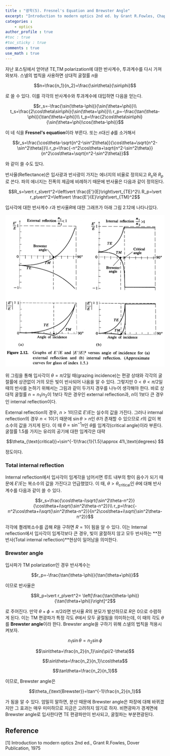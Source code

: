 ```yaml
---
title : "광학(5). Fresnel's Equation and Brewster Angle"
excerpt: "Introduction to modern optics 2nd ed. by Grant R.Fowles, Chap.2"
categories :
    - optics
author_profile : true
#toc : true
#toc_sticky : true
comments : true
use_math : true
---
```


자난 포스팅에서 얻어낸 TE,TM polarization에 대한 반사계수, 투과계수를 다시 가져와보자. 스넬의 법칙을 사용하면 상대적 굴절률 $n$을

$$n=\frac{n_1}{n_2}=\frac{\sin\theta}{\sin\phi}$$

로 쓸 수 있다. 이를 각각의 반사계수와 투과계수에 대입하면 다음을 얻는다.

$$r_s=-\frac{\sin(\theta-\phi)}{\sin(\theta+\phi)}\\
t_s=\frac{2\cos\theta\sin\phi}{\sin(\theta+\phi)}\\
r_p=-\frac{\tan(\theta-\phi)}{\tan(\theta+\phi)}\\
t_p=\frac{2\cos\theta\sin\phi}{\sin(\theta+\phi)\cos(\theta-\phi)}$$

이 네 식을 **Fresnel's equation**이라 부른다. 또는 $n$대신 $\phi$를 소거해서

$$r_s=\frac{\cos\theta-\sqrt{n^2-\sin^2\theta}}{\cos\theta+\sqrt{n^2-\sin^2\theta}}\\
r_p=\frac{-n^2\cos\theta+\sqrt{n^2-\sin^2\theta}}{n^2\cos\theta+\sqrt{n^2-\sin^2\theta}}$$

와 같이 쓸 수도 있다.

반사율(Reflectance)은 입사광과 반사광이 가지는 에너지의 비율로 정의되고 $R_s$와 $R_p$로 쓴다. 파의 에너지는 진폭의 제곱에 비례하기 때문에 반사율은 다음과 같이 정의된다.

$$R_s=\vert r_s\vert^2=\left\vert \frac{E'}{E}\right\vert_{TE}^2\\
R_p=\vert r_p\vert^2=\left\vert \frac{E'}{E}\right\vert_{TM}^2$$

입사각에 대한 반사계수 $r$과 반사율$R$에 대한 그래프가 아래 그림 2.12에 나타나있다.

![ex_screenshot](/assets/images/OPTICS/fig-2.12.jpg)

위 그림을 통해 입사각이 $\theta=\pi/2$일 때(grazing incidence)는 편광 상태와 각각의 굴절률에 상관없이 거의 모든 빛이 반사되어 나옴을 알 수 있다. 그렇지만 $0<\theta<\pi/2$일 때의 반사를 논하기 위해서는 그림과 같이 두가지 경우를 나누어 생각해야 한다. 바로 상대적 굴절률 $n=n_1/n_2$이 $1$보다 작은 경우인 external reflection과, $n$이 $1$보다 큰 경우인 internal reflection이다.

External reflection의 경우, $n>1$이므로 $E'/E$는 실수의 값을 가진다. 그러나 internal reflection의 경우 $n<1$이기 때문에 $\sin\theta>n$인 $\theta$가 존재할 수 있으므로 $r$의 값이 복소수의 값을 가지게 된다. 이 때 $\theta=\sin^{-1}n$인 $\theta$를 임계각(critical angle)이라 부른다. 굴절률 $1.5$를 가지는 유리의 공기에 대한 임계각은 대략

$$\theta_{\text{critical}}=\sin^{-1}\frac{1}{1.5}\approx 41\,\text{degrees} $$

정도이다.

### Total internal reflection

Internal reflection에서 입사각이 임계각을 넘어서면 루트 내부의 항이 음수가 되기 때문에 $E'/E$는 복소수의 값을 가진다고 언급했었다. 이 때, $\theta>\theta_{\text{critical}}$인 $\theta$에 대해 반사계수를 다음과 같이 쓸 수 있다.

$$r_s=\frac{\cos\theta-i\sqrt{\sin^2\theta-n^2}}{\cos\theta+i\sqrt{\sin^2\theta-n^2}}\\
r_p=\frac{-n^2\cos\theta+i\sqrt{\sin^2\theta-n^2}}{n^2\cos\theta+i\sqrt{\sin^2\theta-n^2}}$$

각각에 켤레복소수를 곱해 $R$을 구하면 $R=1$이 됨을 알 수 있다. 이는 Internal reflection에서 입사각이 임계각보다 큰 경우, 빛이 굴절하지 않고 모두 반사하는 **전반사(Total internal reflection)**현상이 일어남을 의미한다. 

### Brewster angle

입사파가 TM polarization인 경우 반사계수는

$$r_p=-\frac{\tan(\theta-\phi)}{\tan(\theta+\phi)}$$

이므로 반사율은

$$R_p=\vert r_p\vert^2= \left[\frac{\tan(\theta-\phi)}{\tan(\theta+\phi)}\right]^2$$

로 주어진다. 만약 $\theta +\phi=\pi/2$라면 반사율 $R$의 분모가 발산하므로 $R$은 $0$으로 수렴하게 된다. 이는 TM 편광파가 특정 각도 $\theta$에서 모두 굴절됨을 의미하는데, 이 때의 각도 $\theta$를 **Brewster angle**이라 한다. Brewster angle을 구하기 위해 스넬의 법칙을 적용시켜보자.

$$n_1\sin\theta=n_2\sin\phi$$

$$\sin\theta=\frac{n_2}{n_1}\sin(\pi/2-\theta)$$

$$\sin\theta=\frac{n_2}{n_1}\cos\theta$$

$$\tan\theta=\frac{n_2}{n_1}$$

이므로, Brewster angle은

$$\theta_{\text{Brewster}}=\tan^{-1}\frac{n_2}{n_1}$$

가 됨을 알 수 있다. 엄밀히 말하면, 분산 때문에 Brewster angle은 파장에 대해 바뀌겠지만 그 효과는 매우 미미하므로 지금은 고려하지 않기로 하자. 비편광파가 경계면에 Brewster angle로 입사한다면 TE 편광파만이 반사되고, 굴절파는 부분편광된다.





## Reference

[1] Introduction to modern optics 2nd ed., Grant R.Fowles, Dover Publication, 1975
